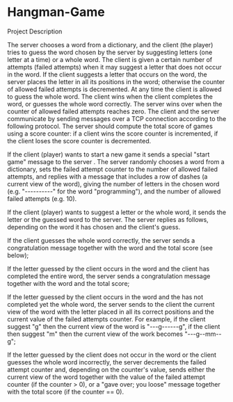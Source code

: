 Hangman-Game
============

Project Description

The server chooses a word from a dictionary, and the client (the player) tries to guess the word chosen by the server by suggesting letters (one letter at a time) or a whole word.
The client is given a certain number of attempts (failed attempts) when it may suggest a letter that does not occur in the word.
If the client suggests a letter that occurs on the word, the server places the letter in all its positions in the word;
otherwise the counter of allowed failed attempts is decremented.
At any time the client is allowed to guess the whole word. The client wins when the client completes the word,
or guesses the whole word correctly. The server wins over when the counter of allowed failed attempts reaches zero.
The client and the server communicate by sending messages over a TCP connection according to the following protocol. The server should compute the total score of games using a score counter: if a client wins the score counter is incremented, if the client loses the score counter is decremented.

If the client (player) wants to start a new game it sends a special "start game" message to the server . The server randomly chooses a word from a dictionary, sets the failed attempt counter to the number of allowed failed attempts, and replies with a message that includes a row of dashes (a current view of the word), giving the number of letters in the chosen word (e.g. "----------" for the word "programming"), and the number of allowed failed attempts (e.g. 10). 

If the client (player) wants to suggest a letter or the whole word, it sends the letter or the guessed word to the server. The server replies as follows, depending on the word it has chosen and the client's guess.

If the client guesses the whole word correctly, the server sends a congratulation message together with the word and the total score (see below);

If the letter guessed by the client occurs in the word and the client has completed the entire word, the server sends a congratulation message together with the word and the total score;

If the letter guessed by the client occurs in the word and the has not completed yet the whole word, the server sends to the client the current view of the word with the letter placed  in all its correct positions and the current value of the failed attempts counter. For example, if the client suggest "g" then the current view of the word is "---g------g", if the client then suggest "m" then the current view of the work becomes "---g--mm--g";

If the letter guessed by the client does not occur in the word or the client guesses the whole word incorrectly, the server decrements the failed attempt counter and, depending on the counter's value, sends either the current view of the word together with the value of the failed attempt counter (if the counter > 0), or a "gave over; you loose" message together with the total score (if the counter == 0).
